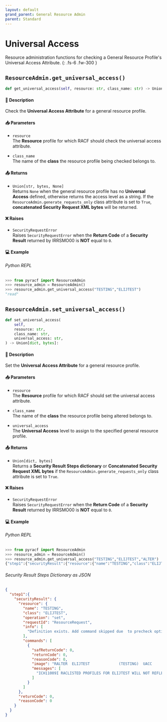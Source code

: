 ```yaml
---
layout: default
grand_parent: General Resource Admin
parent: Standard
---
```


# Universal Access

Resource administration functions for checking a General Resource Profile's Universal Access Attribute. 
{: .fs-6 .fw-300 }

## `ResourceAdmin.get_universal_access()`

```python
def get_universal_access(self, resource: str, class_name: str) -> Union[str, bytes, None]:
```

#### 📄 Description

Check the **Universal Access Attribute** for a general resource profile.

#### 📥 Parameters
* `resource`<br>
  The **Resource** profile for which RACF should check the universal access attribute.

* `class_name`<br>
  The name of the **class** the resource profile being checked belongs to.

#### 📤 Returns
* `Union[str, bytes, None]`<br>
  Returns `None` when the general resource profile has no **Universal Access** defined, otherwise returns the access level as a string. If the `ResourceAdmin.generate_requests_only` class attribute is set to `True`, **concatenated Security Request XML bytes** will be returned.

#### ❌ Raises
* `SecurityRequestError`<br>
  Raises `SecurityRequestError` when the **Return Code** of a **Security Result** returned by IRRSMO00 is **NOT** equal to `0`.

#### 💻 Example

###### Python REPL
```python
>>> from pyracf import ResourceAdmin
>>> resource_admin = ResourceAdmin()
>>> resource_admin.get_universal_access("TESTING","ELIJTEST")
"read"
```

## `ResourceAdmin.set_universal_access()`

```python
def set_universal_access(
    self,
    resource: str,
    class_name: str,
    universal_access: str,
) -> Union[dict, bytes]:
```

#### 📄 Description

Set the **Universal Access Attribute** for a general resource profile.

#### 📥 Parameters
* `resource`<br>
  The **Resource** profile for which RACF should set the universal access attribute.

* `class_name`<br>
  The name of the **class** the resource profile being altered belongs to.

* `universal_access`<br>
  The **Universal Access** level to assign to the specified general resource profile.

#### 📤 Returns
* `Union[dict, bytes]`<br>
  Returns a **Security Result Steps dictionary** or **Concatenated Security Request XML bytes** if the `ResourceAdmin.generate_requests_only` class attribute is set to `True`.

#### ❌ Raises
* `SecurityRequestError`<br>
  Raises `SecurityRequestError` when the **Return Code** of a **Security Result** returned by IRRSMO00 is **NOT** equal to `0`.

#### 💻 Example

###### Python REPL
```python
>>> from pyracf import ResourceAdmin
>>> resource_admin = ResourceAdmin()
>>> resource_admin.get_universal_access("TESTING","ELIJTEST","ALTER")
{"step1":{"securityResult":{"resource":{"name":"TESTING","class":"ELIJTEST","operation":"set","requestId":"ResourceRequest","info":["Definition exists. Add command skipped due  to precheck option"],"commands":[{"safReturnCode":0,"returnCode":0,"reasonCode":0,"image":"RALTER  ELIJTEST             (TESTING)  UACC        (Alter)","messages":["ICH11009I RACLISTED PROFILES FOR ELIJTEST WILL NOT REFLECT THE UPDATE(S) UNTIL A SETROPTS REFRESH IS ISSUED."]}]},"returnCode":0,"reasonCode":0}}}
```

###### Security Result Steps Dictionary as JSON
```json
{
  "step1":{
    "securityResult": {
      "resource": {
        "name": "TESTING",
        "class": "ELIJTEST",
        "operation": "set",
        "requestId": "ResourceRequest",
        "info": [
          "Definition exists. Add command skipped due  to precheck option"
        ],
        "commands": [
          {
            "safReturnCode": 0,
            "returnCode": 0,
            "reasonCode": 0,
            "image": "RALTER  ELIJTEST             (TESTING)  UACC        (Alter)",
            "messages": [
              "ICH11009I RACLISTED PROFILES FOR ELIJTEST WILL NOT REFLECT THE UPDATE(S) UNTIL A SETROPTS REFRESH IS ISSUED."
            ]
          }
        ]
      },
      "returnCode": 0,
      "reasonCode": 0
    }
  }
}
```